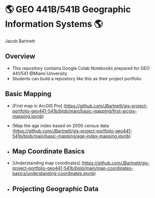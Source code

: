 # :earth_americas: GEO 441B/541B Geographic Information Systems :earth_americas:

Jacob Bartnett

## Overview
- This repository contains Google Colab Notebooks prepared for GEO 441/541 @Miami University
- Students can build a repository like this as their project portfolio

 ## Basic Mapping
- [First map in ArcGIS Pro] (https://github.com/JBartnett/gis-project-portfolio-geo441-541b/blob/main/basic-mapping/first-arcgis-mapping.ipynb)
- [Map the age index based on 2000 census data (https://github.com/JBartnett/gis-project-portfolio-geo441-541b/blob/main/basic-mapping/age-index-mapping.ipynb)

- ## Map Coordinate Basics

- [Understanding map coordinates] (https://github.com/JBartnett/gis-project-portfolio-geo441-541b/blob/main/map-coordinates-basics/understanding-coordinates.ipynb)

- ## Projecting Geographic Data 
